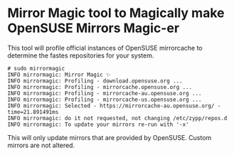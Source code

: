 # Mirror Magic tool to Magically make OpenSUSE Mirrors Magic-er

This tool will profile official instances of OpenSUSE mirrorcache
to determine the fastes repositories for your system.

    # sudo mirrormagic
    INFO mirrormagic: Mirror Magic ✨
    INFO mirrormagic: Profiling - download.opensuse.org ...
    INFO mirrormagic: Profiling - mirrorcache.opensuse.org ...
    INFO mirrormagic: Profiling - mirrorcache-au.opensuse.org ...
    INFO mirrormagic: Profiling - mirrorcache-us.opensuse.org ...
    INFO mirrormagic: Selected - https://mirrorcache-au.opensuse.org/ - time=21.891491ms
    INFO mirrormagic: do it not requested, not changing /etc/zypp/repos.d
    INFO mirrormagic: To update your mirrors re-run with '-x'

This will only update mirrors that are provided by OpenSUSE. Custom mirrors are
not altered.
